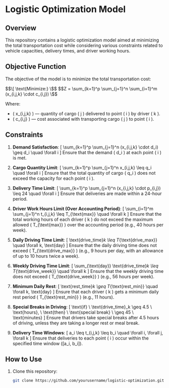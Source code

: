# Logistic Optimization Model

## Overview
This repository contains a logistic optimization model aimed at minimizing the total transportation cost while considering various constraints related to vehicle capacities, delivery times, and driver working hours.

## Objective Function
The objective of the model is to minimize the total transportation cost:

$$\[ \text{Minimize:} \$$
$$Z = \sum_{k=1}^p \sum_{j=1}^n \sum_{i=1}^m (x_{i,j,k} \cdot c_{i,j}) \$$

Where:
- \( x_{i,j,k} \) — quantity of cargo \( j \) delivered to point \( i \) by driver \( k \).
- \( c_{i,j} \) — cost associated with transporting cargo \( j \) to point \( i \).

## Constraints
1. **Demand Satisfaction**:
   \[ \sum_{k=1}^p \sum_{j=1}^n (x_{i,j,k} \cdot d_i) \geq d_i \quad \forall i \]
   Ensure that the demand \( d_i \) at each point \( i \) is met.

2. **Cargo Quantity Limit**:
   \[ \sum_{k=1}^p \sum_{j=1}^n x_{i,j,k} \leq q_i \quad \forall i \]
   Ensure that the total quantity of cargo \( q_i \) does not exceed the capacity for each point \( i \).

3. **Delivery Time Limit**:
   \[ \sum_{k=1}^p \sum_{j=1}^n (x_{i,j,k} \cdot p_{i,j}) \leq 24 \quad \forall i \]
   Ensure that deliveries are made within a 24-hour period.

4. **Driver Work Hours Limit (Over Accounting Period)**:
   \[ \sum_{i=1}^m \sum_{j=1}^n t_{i,j,k} \leq T_{\text{max}} \quad \forall k \]
   Ensure that the total working hours of each driver \( k \) do not exceed the maximum allowed \( T_{\text{max}} \) over the accounting period (e.g., 40 hours per week).

5. **Daily Driving Time Limit**:
   \[ \text{drive\_time}_k \leq T_{\text{drive\_max}} \quad \forall k, \text{day} \]
   Ensure that the daily driving time does not exceed \( T_{\text{drive\_max}} \) (e.g., 9 hours per day, with an allowance of up to 10 hours twice a week).

6. **Weekly Driving Time Limit**:
   \[ \sum_{\text{day}} \text{drive\_time}_k \leq T_{\text{drive\_week}} \quad \forall k \]
   Ensure that the weekly driving time does not exceed \( T_{\text{drive\_week}} \) (e.g., 56 hours per week).

7. **Minimum Daily Rest**:
   \[ \text{rest\_time}_k \geq T_{\text{rest\_min}} \quad \forall k, \text{day} \]
   Ensure that each driver \( k \) gets a minimum daily rest period \( T_{\text{rest\_min}} \) (e.g., 11 hours).

8. **Special Breaks in Driving**:
   \[ \text{if} \ \text{drive\_time}_k \geq 4.5 \ \text{hours}, \ \text{then} \ \text{special break} \ \geq 45 \ \text{minutes} \]
   Ensure that drivers take special breaks after 4.5 hours of driving, unless they are taking a longer rest or meal break.

9. **Delivery Time Windows**:
   \[ a_i \leq t_{i,j,k} \leq b_i \quad \forall i, \forall j, \forall k \]
   Ensure that deliveries to each point \( i \) occur within the specified time window \([a_i, b_i]\).

## How to Use
1. Clone this repository:
   ```sh
   git clone https://github.com/yourusername/logistic-optimization.git
